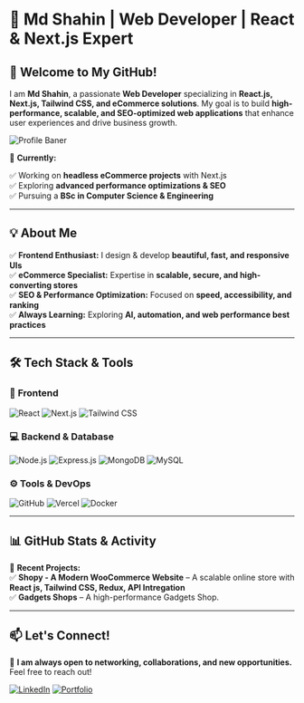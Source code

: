 # 🚀 Md Shahin | Web Developer | React & Next.js Expert  


## 👋 Welcome to My GitHub!  

I am **Md Shahin**, a passionate **Web Developer** specializing in **React.js, Next.js, Tailwind CSS, and eCommerce solutions**. My goal is to build **high-performance, scalable, and SEO-optimized web applications** that enhance user experiences and drive business growth.  

![Profile Baner](https://media.licdn.com/dms/image/v2/D4E16AQFsXH-NQ0hXLw/profile-displaybackgroundimage-shrink_350_1400/B4EZXEBXF1GgAY-/0/1742750447643?e=1748476800&v=beta&t=TbcMaNuvEnMDRhCu-A7UFCEkWrM0ZEcMKsAd9tERjf4)

📌 **Currently:**  

✅ Working on **headless eCommerce projects** with Next.js  
✅ Exploring **advanced performance optimizations & SEO**  
✅ Pursuing a **BSc in Computer Science & Engineering**  

---

## 💡 **About Me**  

✅ **Frontend Enthusiast:** I design & develop **beautiful, fast, and responsive UIs**  
✅ **eCommerce Specialist:** Expertise in **scalable, secure, and high-converting stores**   
✅ **SEO & Performance Optimization:** Focused on **speed, accessibility, and ranking**  
✅ **Always Learning:** Exploring **AI, automation, and web performance best practices**  

---

## 🛠 **Tech Stack & Tools**  

### 🚀 **Frontend**  
![React](https://img.shields.io/badge/React-61DAFB?style=for-the-badge&logo=react&logoColor=black)  ![Next.js](https://img.shields.io/badge/Next.js-000000?style=for-the-badge&logo=next.js&logoColor=white)  ![Tailwind CSS](https://img.shields.io/badge/TailwindCSS-38B2AC?style=for-the-badge&logo=tailwind-css&logoColor=white)  

### 💻 **Backend & Database**  
![Node.js](https://img.shields.io/badge/Node.js-339933?style=for-the-badge&logo=node.js&logoColor=white)  ![Express.js](https://img.shields.io/badge/Express.js-000000?style=for-the-badge&logo=express&logoColor=white)  ![MongoDB](https://img.shields.io/badge/MongoDB-47A248?style=for-the-badge&logo=mongodb&logoColor=white) 
![MySQL](https://img.shields.io/badge/MySQL-4479A1?style=for-the-badge&logo=mysql&logoColor=white)  

### ⚙️ **Tools & DevOps**  
![GitHub](https://img.shields.io/badge/GitHub-181717?style=for-the-badge&logo=github&logoColor=white) ![Vercel](https://img.shields.io/badge/Vercel-000000?style=for-the-badge&logo=vercel&logoColor=white)  ![Docker](https://img.shields.io/badge/Docker-2496ED?style=for-the-badge&logo=docker&logoColor=white)  

---

## 📊 **GitHub Stats & Activity**  


🚀 **Recent Projects:**  
✅ **Shopy - A Modern WooCommerce Website** – A scalable online store with **React js, Tailwind CSS, Redux, API Intregation**  
✅ **Gadgets Shops** – A high-performance Gadgets Shop.  

---

## 📫 **Let's Connect!**  

🚀 **I am always open to networking, collaborations, and new opportunities.** Feel free to reach out!  

[![LinkedIn](https://img.shields.io/badge/LinkedIn-0A66C2?style=for-the-badge&logo=linkedin&logoColor=white)](https://www.linkedin.com/in/mdshahinme/)
[![Portfolio](https://img.shields.io/badge/Portfolio-FF5722?style=for-the-badge&logo=firefox&logoColor=white)](https://mdshahin.me)  
